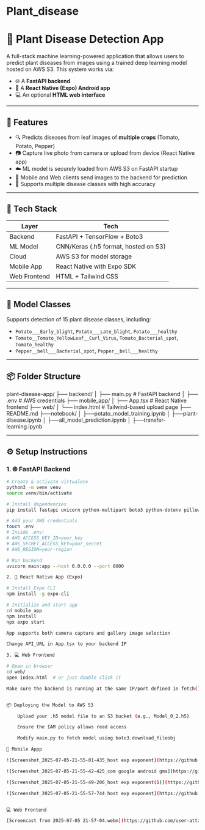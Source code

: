 # Plant_disease

# 🌿 Plant Disease Detection App

A full-stack machine learning-powered application that allows users to predict plant diseases from images using a trained deep learning model hosted on AWS S3. This system works via:

- 🌐 A **FastAPI backend**
- 📱 A **React Native (Expo) Android app**
- 💻 An optional **HTML web interface**

---

## 🚀 Features

- 🔍 Predicts diseases from leaf images of **multiple crops** (Tomato, Potato, Pepper)
- 📷 Capture live photo from camera or upload from device (React Native app)
- ☁️ ML model is securely loaded from AWS S3 on FastAPI startup
- 📡 Mobile and Web clients send images to the backend for prediction
- 🧠 Supports multiple disease classes with high accuracy

---

## 🧱 Tech Stack

| Layer         | Tech                               |
|---------------|-------------------------------------|
| Backend       | FastAPI + TensorFlow + Boto3       |
| ML Model      | CNN/Keras (.h5 format, hosted on S3)|
| Cloud         | AWS S3 for model storage            |
| Mobile App    | React Native with Expo SDK          |
| Web Frontend  | HTML + Tailwind CSS                 |

---

## 🧠 Model Classes

Supports detection of 15 plant disease classes, including:

- `Potato___Early_blight`, `Potato___Late_blight`, `Potato___healthy`
- `Tomato__Tomato_YellowLeaf__Curl_Virus`, `Tomato_Bacterial_spot`, `Tomato_healthy`
- `Pepper__bell___Bacterial_spot`, `Pepper__bell___healthy`

---

## 📦 Folder Structure

plant-disease-app/
├── backend/
│ ├── main.py # FastAPI backend
│ ├── .env # AWS credentials
├── mobile_app/
│ ├── App.tsx # React Native frontend
├── web/
│ └── index.html # Tailwind-based upload page
├── README.md
├──notebook/
│    ├──potato_model_training.ipynb
│    ├──plant-disease.ipynb
│    ├──all_model_prediction.ipynb
│    ├──transfer-learning.ipynb

---

## ⚙️ Setup Instructions

### 1. 🌐 FastAPI Backend

```bash
# Create & activate virtualenv
python3 -m venv venv
source venv/bin/activate

# Install dependencies
pip install fastapi uvicorn python-multipart boto3 python-dotenv pillow tensorflow

# Add your AWS credentials
touch .env
# Inside .env:
# AWS_ACCESS_KEY_ID=your_key
# AWS_SECRET_ACCESS_KEY=your_secret
# AWS_REGION=your-region

# Run backend
uvicorn main:app --host 0.0.0.0 --port 8000

2. 📱 React Native App (Expo)

# Install Expo CLI
npm install -g expo-cli

# Initialize and start app
cd mobile_app
npm install
npx expo start

App supports both camera capture and gallery image selection

Change API_URL in App.tsx to your backend IP

3. 💻 Web Frontend

# Open in browser
cd web/
open index.html  # or just double click it

Make sure the backend is running at the same IP/port defined in fetch().


📦 Deploying the Model to AWS S3

    Upload your .h5 model file to an S3 bucket (e.g., Model_0_2.h5)

    Ensure the IAM policy allows read access

    Modify main.py to fetch model using boto3.download_fileobj

📱 Mobile Appp

![Screenshot_2025-07-05-21-55-01-435_host exp exponent](https://github.com/user-attachments/assets/ac5ad4e0-7d57-441b-a15b-74793c6fd409)

![Screenshot_2025-07-05-21-55-42-425_com google android gms](https://github.com/user-attachments/assets/b60cc66a-5a1a-4963-9562-1d0057224f52)

![Screenshot_2025-07-05-21-55-49-206_host exp exponent(1)](https://github.com/user-attachments/assets/feff1664-79a5-4dca-95a8-2e91a67da49d)

![Screenshot_2025-07-05-21-55-57-744_host exp exponent](https://github.com/user-attachments/assets/9ec63778-bcd7-45dd-b782-be8e7a527a66)


💻 Web Frontend

[Screencast from 2025-07-05 21-57-04.webm](https://github.com/user-attachments/assets/b254c39f-739a-4cea-a600-ef8c80227dce)
